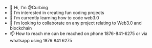 - 👋 Hi, I’m @Curbing
- 👀 I’m interested in creating fun coding projects
- 🌱 I’m currently learning how to code web3.0
- 💞️ I’m looking to collaborate on any project relating to Web3.0 and blockchain
- 📫 How to reach me can be reached on phone 1876-841-6275 or via whatsapp using 1876 841 6275

<!---
Curbing/Curbing is a ✨ special ✨ repository because its `README.md` (this file) appears on your GitHub profile.
You can click the Preview link to take a look at your changes.
--->
